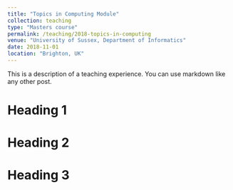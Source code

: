 ```yaml
---
title: "Topics in Computing Module"
collection: teaching
type: "Masters course"
permalink: /teaching/2018-topics-in-computing
venue: "University of Sussex, Department of Informatics"
date: 2018-11-01
location: "Brighton, UK"
---
```


This is a description of a teaching experience. You can use markdown like any other post.

Heading 1
======

Heading 2
======

Heading 3
======